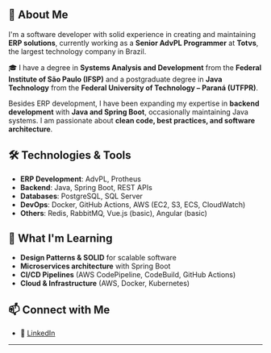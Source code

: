 ## 🚀 About Me
I'm a software developer with solid experience in creating and maintaining **ERP solutions**, currently working as a **Senior AdvPL Programmer** at **Totvs**, the largest technology company in Brazil. 

🎓 I have a degree in **Systems Analysis and Development** from the **Federal Institute of São Paulo (IFSP)** and a postgraduate degree in **Java Technology** from the **Federal University of Technology – Paraná (UTFPR)**.

Besides ERP development, I have been expanding my expertise in **backend development** with **Java and Spring Boot**, occasionally maintaining Java systems. I am passionate about **clean code, best practices, and software architecture**.

## 🛠️ Technologies & Tools
- **ERP Development**: AdvPL, Protheus
- **Backend**: Java, Spring Boot, REST APIs
- **Databases**: PostgreSQL, SQL Server
- **DevOps**: Docker, GitHub Actions, AWS (EC2, S3, ECS, CloudWatch)
- **Others**: Redis, RabbitMQ, Vue.js (basic), Angular (basic)

## 🌱 What I'm Learning
- **Design Patterns & SOLID** for scalable software
- **Microservices architecture** with Spring Boot
- **CI/CD Pipelines** (AWS CodePipeline, CodeBuild, GitHub Actions)
- **Cloud & Infrastructure** (AWS, Docker, Kubernetes)

## 📫 Connect with Me
- 💼 [LinkedIn](https://www.linkedin.com/in/philipepompeu)

---

